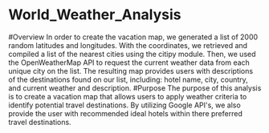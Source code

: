 # World_Weather_Analysis
#Overview
In order to create the vacation map, we generated a list of 2000 random latitudes and longitudes. With the coordinates, we retrieved and compiled a list of the nearest cities using the citipy module. Then, we used the OpenWeatherMap API to request the current weather data from each unique city on the list. The resulting map provides users with descriptions of the destinations found on our list, including: hotel name, city, country, and current weather and description.
#Purpose
The purpose of this analysis is to create a vacation map that allows users to apply weather criteria to identify potential travel destinations. By utilizing Google API's, we also provide the user with recommended ideal hotels within there preferred travel destinations.
